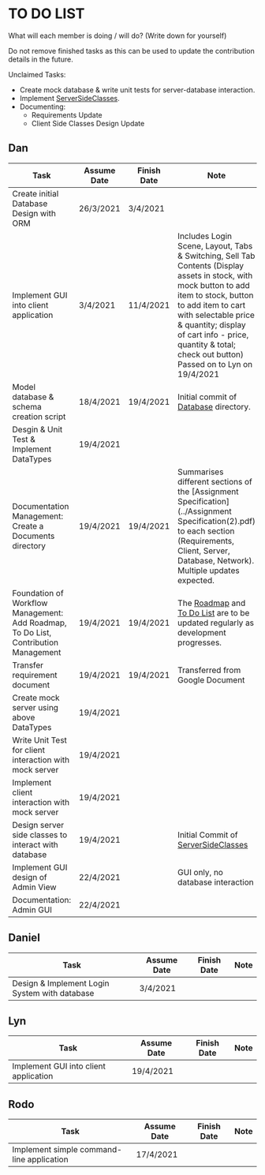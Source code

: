 # TO DO LIST
What will each member is doing / will do? (Write down for yourself)

Do not remove finished tasks as this can be used to update the contribution details in the future.

Unclaimed Tasks:
- Create mock database & write unit tests for server-database interaction.
- Implement [ServerSideClasses](../Server_Design/README.md).
- Documenting:
    - Requirements Update
    - Client Side Classes Design Update

## Dan
| Task | Assume Date | Finish Date | Note |
| --- | --- | ---| --- |
| Create initial Database Design with ORM | 26/3/2021 | 3/4/2021 |
| Implement GUI into client application | 3/4/2021 | 11/4/2021 | Includes Login Scene, Layout, Tabs & Switching, Sell Tab Contents (Display assets in stock, with mock button to add item to stock, button to add item to cart with selectable price & quantity; display of cart info - price, quantity & total; check out button) <br> Passed on to Lyn on 19/4/2021 |
| Model database & schema creation script| 18/4/2021 | 19/4/2021 | Initial commit of [Database](../Database) directory.
| Desgin & Unit Test & Implement DataTypes | 19/4/2021 | | |
| Documentation Management: Create a Documents directory | 19/4/2021 | 19/4/2021 | Summarises different sections of the [Assignment Specification](../Assignment Specification(2).pdf) to each section (Requirements, Client, Server, Database, Network). Multiple updates expected. |
| Foundation of Workflow Management: Add Roadmap, To Do List, Contribution Management| 19/4/2021 | 19/4/2021 | The [Roadmap](../../README.md) and [To Do List](To_Do_List.md) are to be updated regularly as development progresses. |
| Transfer requirement document | 19/4/2021 | 19/4/2021 | Transferred from Google Document |
| Create mock server using above DataTypes | 19/4/2021 | | |
| Write Unit Test for client interaction with mock server | 19/4/2021 | | |
| Implement client interaction with mock server | 19/4/2021 | | |
| Design server side classes to interact with database |19/4/2021 | | Initial Commit of [ServerSideClasses](../Server_Design/README.md)|
| Implement GUI design of Admin View | 22/4/2021 | | GUI only, no database interaction |
| Documentation: Admin GUI | 22/4/2021 | | |

## Daniel
| Task | Assume Date | Finish Date | Note |
| --- | --- | ---| --- |
| Design & Implement Login System with database | 3/4/2021 | |

## Lyn
| Task | Assume Date | Finish Date | Note |
| --- | --- | ---| --- |
| Implement GUI into client application | 19/4/2021 | |  |

## Rodo
| Task | Assume Date | Finish Date | Note |
| --- | --- | ---| --- |
| Implement simple command-line application | 17/4/2021 | |
